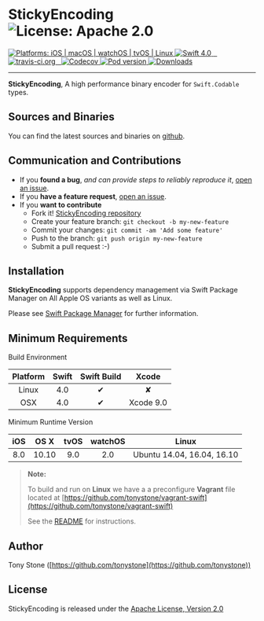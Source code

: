 # StickyEncoding ![License: Apache 2.0](https://img.shields.io/badge/License-Apache%202.0-lightgray.svg?style=flat)

<a href="https://github.com/stickytools/sticky-encoding/" target="_blank">
   <img src="https://img.shields.io/badge/platforms-iOS%20%7C%20macOS%20%7C%20watchOS%20%7C%20tvOS%20%7C%20Linux%20-lightgray.svg?style=flat" alt="Platforms: iOS | macOS | watchOS | tvOS | Linux" />
</a>
<a href="https://github.com/stickytools/sticky-encoding/" target="_blank">
   <img src="https://img.shields.io/badge/Swift-4.0-orange.svg?style=flat" alt="Swift 4.0">
</a>
<a href="https://travis-ci.org/stickytools/sticky-encoding" target="_blank">
  <img src="https://travis-ci.org/stickytools/sticky-encoding.svg?branch=master" alt="travis-ci.org" />
</a>
<a href="https://codecov.io/gh/stickytools/sticky-encoding" target="_blank">
  <img src="https://codecov.io/gh/stickytools/sticky-encoding/branch/master/graph/badge.svg" alt="Codecov" />
</a>
<a href="https://github.com/stickytools/sticky-encoding/" target="_blank">
    <img src="https://img.shields.io/cocoapods/v/StickyEncoding.svg?style=flat" alt="Pod version">
</a>
<a href="https://github.com/stickytools/sticky-encoding/" target="_blank">
    <img src="https://img.shields.io/cocoapods/dt/StickyEncoding.svg?style=flat" alt="Downloads">
</a>

---

**StickyEncoding**, A high performance binary encoder for `Swift.Codable` types.


## Sources and Binaries

You can find the latest sources and binaries on [github](https://github.com/stickytools/sticky-encoding).

## Communication and Contributions

- If you **found a bug**, _and can provide steps to reliably reproduce it_, [open an issue](https://github.com/stickytools/sticky-encoding/issues).
- If you **have a feature request**, [open an issue](https://github.com/stickytools/sticky-encoding/issues).
- If you **want to contribute**
   - Fork it! [StickyEncoding repository](https://github.com/stickytools/sticky-encoding)
   - Create your feature branch: `git checkout -b my-new-feature`
   - Commit your changes: `git commit -am 'Add some feature'`
   - Push to the branch: `git push origin my-new-feature`
   - Submit a pull request :-)

## Installation 

**StickyEncoding** supports dependency management via Swift Package Manager on All Apple OS variants as well as Linux.

Please see [Swift Package Manager](https://swift.org/package-manager/#conceptual-overview) for further information.

## Minimum Requirements

Build Environment

| Platform | Swift | Swift Build | Xcode |
|:--------:|:-----:|:----------:|:------:|
| Linux    | 4.0 | &#x2714; | &#x2718; |
| OSX      | 4.0 | &#x2714; | Xcode 9.0 |

Minimum Runtime Version

| iOS |  OS X | tvOS | watchOS | Linux |
|:---:|:-----:|:----:|:-------:|:------------:|
| 8.0 | 10.10 | 9.0  |   2.0   | Ubuntu 14.04, 16.04, 16.10 |

> **Note:**
>
> To build and run on **Linux** we have a a preconfigure **Vagrant** file located at [https://github.com/tonystone/vagrant-swift](https://github.com/tonystone/vagrant-swift)
>
> See the [README](https://github.com/tonystone/vagrant-swift/blob/master/README.md) for instructions.
>

## Author

Tony Stone ([https://github.com/tonystone](https://github.com/tonystone))

## License

StickyEncoding is released under the [Apache License, Version 2.0](http://www.apache.org/licenses/LICENSE-2.0.html)

